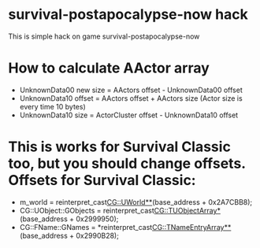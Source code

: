# survival-postapocalypse-now hack
This is simple hack on game survival-postapocalypse-now
# How to calculate AActor array
* UnknownData00 new size = AActors offset - UnknownData00 offset
* UnknownData10 offset = AActors offset + AActors size (Actor size is every time 10 bytes)
* UnknownData10 size = ActorCluster offset - UnknownData10 offset
# This is works for Survival Classic too, but you should change offsets. Offsets for Survival Classic:
* m_world = reinterpret_cast<CG::UWorld**>(base_address + 0x2A7CBB8);
* CG::UObject::GObjects = reinterpret_cast<CG::TUObjectArray*>(base_address + 0x2999950);
* CG::FName::GNames = *reinterpret_cast<CG::TNameEntryArray**>(base_address + 0x2990B28);
